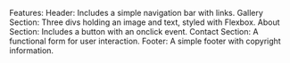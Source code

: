 Features:
Header: Includes a simple navigation bar with links.
Gallery Section: Three divs holding an image and text, styled with Flexbox.
About Section: Includes a button with an onclick event.
Contact Section: A functional form for user interaction.
Footer: A simple footer with copyright information.
